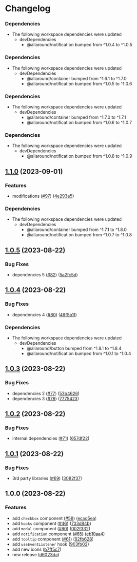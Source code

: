 # Changelog

### Dependencies

* The following workspace dependencies were updated
  * devDependencies
    * @allaround/notification bumped from ^1.0.4 to ^1.0.5

### Dependencies

* The following workspace dependencies were updated
  * devDependencies
    * @allaround/container bumped from ^1.6.1 to ^1.7.0
    * @allaround/notification bumped from ^1.0.5 to ^1.0.6

### Dependencies

* The following workspace dependencies were updated
  * devDependencies
    * @allaround/container bumped from ^1.7.0 to ^1.7.1
    * @allaround/notification bumped from ^1.0.6 to ^1.0.7

### Dependencies

* The following workspace dependencies were updated
  * devDependencies
    * @allaround/notification bumped from ^1.0.8 to ^1.0.9

## [1.1.0](https://github.com/wholesome-ghoul/allaround-components/compare/hooks-v1.0.8...hooks-v1.1.0) (2023-09-01)


### Features

* modifications ([#97](https://github.com/wholesome-ghoul/allaround-components/issues/97)) ([4e293a5](https://github.com/wholesome-ghoul/allaround-components/commit/4e293a529d5f3a31deea4b16c6bf78a289ab27a1))


### Dependencies

* The following workspace dependencies were updated
  * devDependencies
    * @allaround/container bumped from ^1.7.1 to ^1.8.0
    * @allaround/notification bumped from ^1.0.7 to ^1.0.8

## [1.0.5](https://github.com/wholesome-ghoul/allaround-components/compare/hooks-v1.0.4...hooks-v1.0.5) (2023-08-22)


### Bug Fixes

* dependencies 5 ([#82](https://github.com/wholesome-ghoul/allaround-components/issues/82)) ([5a2fc5d](https://github.com/wholesome-ghoul/allaround-components/commit/5a2fc5d15cf3856cd2480deb742adfc3939da889))

## [1.0.4](https://github.com/wholesome-ghoul/allaround-components/compare/hooks-v1.0.3...hooks-v1.0.4) (2023-08-22)


### Bug Fixes

* dependencies 4 ([#80](https://github.com/wholesome-ghoul/allaround-components/issues/80)) ([46f5b1f](https://github.com/wholesome-ghoul/allaround-components/commit/46f5b1f80128e66a9c2f64fc317d222e38d7a609))


### Dependencies

* The following workspace dependencies were updated
  * devDependencies
    * @allaround/button bumped from ^1.8.1 to ^1.8.4
    * @allaround/notification bumped from ^1.0.1 to ^1.0.4

## [1.0.3](https://github.com/wholesome-ghoul/allaround-components/compare/hooks-v1.0.2...hooks-v1.0.3) (2023-08-22)


### Bug Fixes

* dependencies 2 ([#77](https://github.com/wholesome-ghoul/allaround-components/issues/77)) ([53b4626](https://github.com/wholesome-ghoul/allaround-components/commit/53b4626c084a1ffe25655ad5fc216dfbed14b98f))
* dependencies 3 ([#78](https://github.com/wholesome-ghoul/allaround-components/issues/78)) ([7775423](https://github.com/wholesome-ghoul/allaround-components/commit/7775423717e1164e9d8530455601ee01f8263ca1))

## [1.0.2](https://github.com/wholesome-ghoul/allaround-components/compare/hooks-v1.0.1...hooks-v1.0.2) (2023-08-22)


### Bug Fixes

* internal dependencies ([#71](https://github.com/wholesome-ghoul/allaround-components/issues/71)) ([657df22](https://github.com/wholesome-ghoul/allaround-components/commit/657df22f42ca6b8479dfdbad1c6acfd7fbf659fc))

## [1.0.1](https://github.com/wholesome-ghoul/allaround-components/compare/hooks-v1.0.0...hooks-v1.0.1) (2023-08-22)


### Bug Fixes

* 3rd party libraries ([#69](https://github.com/wholesome-ghoul/allaround-components/issues/69)) ([3082f37](https://github.com/wholesome-ghoul/allaround-components/commit/3082f3774505776d89e605bebddd567098400fba))

## 1.0.0 (2023-08-22)


### Features

* add `checkbox` component ([#58](https://github.com/wholesome-ghoul/allaround-components/issues/58)) ([ecad5ea](https://github.com/wholesome-ghoul/allaround-components/commit/ecad5eaf2c9a7111eb4be96b6d3c6e2c91a3b37b))
* add `hooks` component ([#46](https://github.com/wholesome-ghoul/allaround-components/issues/46)) ([733d84b](https://github.com/wholesome-ghoul/allaround-components/commit/733d84bd4dd9fbb40847c4afe3b6cb84ffc33f5d))
* add `modal` component ([#60](https://github.com/wholesome-ghoul/allaround-components/issues/60)) ([002f332](https://github.com/wholesome-ghoul/allaround-components/commit/002f332142af7a4579f50565bf1565f1169c9181))
* add `notification` component ([#65](https://github.com/wholesome-ghoul/allaround-components/issues/65)) ([eb10aa4](https://github.com/wholesome-ghoul/allaround-components/commit/eb10aa4390cb6bed47b99ff37aa630ffe82bfa19))
* add `tooltip` component ([#61](https://github.com/wholesome-ghoul/allaround-components/issues/61)) ([92fb628](https://github.com/wholesome-ghoul/allaround-components/commit/92fb62829a51ef676d706b32850fded22be26980))
* add `useEventListener` hook ([903fb02](https://github.com/wholesome-ghoul/allaround-components/commit/903fb02735322f7294700cba664a6dc9bbdaf876))
* add new icons ([b7ff5c7](https://github.com/wholesome-ghoul/allaround-components/commit/b7ff5c77d26483dbf657699d62560530cf5272bf))
* new release ([d6023da](https://github.com/wholesome-ghoul/allaround-components/commit/d6023da6de01374d99554d3752abee62135a431f))
